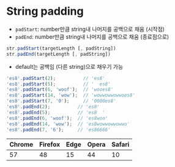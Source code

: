 # String padding

* `padStart`: number만큼 string내 나머지를 공백으로 채움 \(시작점\)
* `padEnd`: number만큼 string내 나머지를 공백으로 채움 \(종료점으로\)

```javascript
str.padStart(targetLength [, padString])
str.padEnd(targetLength [, padString])
```

* default는 공백임 \(다른 string\)으로 채우기 가능

```javascript
'es8'.padStart(2);          // 'es8'
'es8'.padStart(5);          // '  es8'
'es8'.padStart(6, 'woof');  // 'wooes8'
'es8'.padStart(14, 'wow');  // 'wowwowwowwoes8'
'es8'.padStart(7, '0');     // '0000es8'
'es8'.padEnd(2);          // 'es8'
'es8'.padEnd(5);          // 'es8  '
'es8'.padEnd(6, 'woof');  // 'es8woo'
'es8'.padEnd(14, 'wow');  // 'es8wowwowwowwo'
'es8'.padEnd(7, '6');     // 'es86666'
```

| Chrome | Firefox | Edge | Opera | Safari |
| :--- | :--- | :--- | :--- | :--- |
| 57 | 48 | 15 | 44 | 10 |

